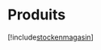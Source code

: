 # Produits

[!include[stockenmagasin](produits.stockenmagasin.autogen.md)]























































